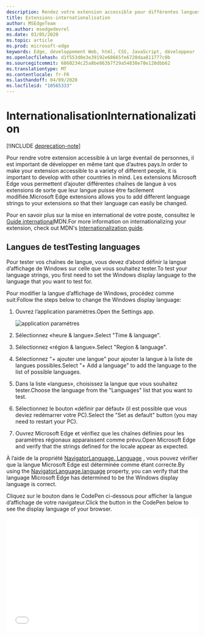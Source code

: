 ```yaml
---
description: Rendez votre extension accessible pour différentes langues et testez vos chaînes de langue grâce au Guide d’internationalisation.
title: Extensions-internationalisation
author: MSEdgeTeam
ms.author: msedgedevrel
ms.date: 03/05/2020
ms.topic: article
ms.prod: microsoft-edge
keywords: Edge, développement Web, html, CSS, JavaScript, développeur
ms.openlocfilehash: d1f553d0e3e39192e68665fe6720daa811777c0b
ms.sourcegitcommit: 6860234c25a8be863b7f29a54838e78e120dbb62
ms.translationtype: MT
ms.contentlocale: fr-FR
ms.lasthandoff: 04/09/2020
ms.locfileid: "10565333"
---
```

# <span data-ttu-id="cb166-104">Internationalisation</span><span class="sxs-lookup"><span data-stu-id="cb166-104">Internationalization</span></span>  

[!INCLUDE [deprecation-note](../includes/deprecation-note.md)]  

<span data-ttu-id="cb166-105">Pour rendre votre extension accessible à un large éventail de personnes, il est important de développer en même tant que d’autres pays.</span><span class="sxs-lookup"><span data-stu-id="cb166-105">In order to make your extension accessible to a variety of different people, it is important to develop with other countries in mind.</span></span> <span data-ttu-id="cb166-106">Les extensions Microsoft Edge vous permettent d’ajouter différentes chaînes de langue à vos extensions de sorte que leur langue puisse être facilement modifiée.</span><span class="sxs-lookup"><span data-stu-id="cb166-106">Microsoft Edge extensions allows you to add different language strings to your extensions so that their language can easily be changed.</span></span>

<span data-ttu-id="cb166-107">Pour en savoir plus sur la mise en international de votre poste, consultez le [Guide international](https://developer.mozilla.org/Add-ons/WebExtensions/Internationalization)MDN.</span><span class="sxs-lookup"><span data-stu-id="cb166-107">For more information on internationalizing your extension, check out MDN's [Internationalization guide](https://developer.mozilla.org/Add-ons/WebExtensions/Internationalization).</span></span>


## <span data-ttu-id="cb166-108">Langues de test</span><span class="sxs-lookup"><span data-stu-id="cb166-108">Testing languages</span></span>

<span data-ttu-id="cb166-109">Pour tester vos chaînes de langue, vous devez d’abord définir la langue d’affichage de Windows sur celle que vous souhaitez tester.</span><span class="sxs-lookup"><span data-stu-id="cb166-109">To test your language strings, you first need to set the Windows display language to the language that you want to test for.</span></span>

<span data-ttu-id="cb166-110">Pour modifier la langue d’affichage de Windows, procédez comme suit:</span><span class="sxs-lookup"><span data-stu-id="cb166-110">Follow the steps below to change the Windows display language:</span></span>

1. <span data-ttu-id="cb166-111">Ouvrez l’application paramètres.</span><span class="sxs-lookup"><span data-stu-id="cb166-111">Open the Settings app.</span></span>

   ![application paramètres](./../media/loc-settings.png)
2. <span data-ttu-id="cb166-113">Sélectionnez «heure & langue».</span><span class="sxs-lookup"><span data-stu-id="cb166-113">Select "Time & language".</span></span>
3. <span data-ttu-id="cb166-114">Sélectionnez «région & langue».</span><span class="sxs-lookup"><span data-stu-id="cb166-114">Select "Region & language".</span></span>
4. <span data-ttu-id="cb166-115">Sélectionnez "+ ajouter une langue" pour ajouter la langue à la liste de langues possibles.</span><span class="sxs-lookup"><span data-stu-id="cb166-115">Select "+ Add a language" to add the language to the list of possible languages.</span></span>
5. <span data-ttu-id="cb166-116">Dans la liste «langues», choisissez la langue que vous souhaitez tester.</span><span class="sxs-lookup"><span data-stu-id="cb166-116">Choose the language from the "Languages" list that you want to test.</span></span>
6. <span data-ttu-id="cb166-117">Sélectionnez le bouton «définir par défaut» (il est possible que vous deviez redémarrer votre PC).</span><span class="sxs-lookup"><span data-stu-id="cb166-117">Select the "Set as default" button (you may need to restart your PC).</span></span>
7. <span data-ttu-id="cb166-118">Ouvrez Microsoft Edge et vérifiez que les chaînes définies pour les paramètres régionaux apparaissent comme prévu.</span><span class="sxs-lookup"><span data-stu-id="cb166-118">Open Microsoft Edge and verify that the strings defined for the locale appear as expected.</span></span>

<span data-ttu-id="cb166-119">À l’aide de la propriété [NavigatorLanguage. Language](https://developer.mozilla.org/docs/Web/API/NavigatorLanguage/language) , vous pouvez vérifier que la langue Microsoft Edge est déterminée comme étant correcte.</span><span class="sxs-lookup"><span data-stu-id="cb166-119">By using the [NavigatorLanguage.language](https://developer.mozilla.org/docs/Web/API/NavigatorLanguage/language) property, you can verify that the language Microsoft Edge has determined to be the Windows display language is correct.</span></span>

<span data-ttu-id="cb166-120">Cliquez sur le bouton dans le CodePen ci-dessous pour afficher la langue d’affichage de votre navigateur.</span><span class="sxs-lookup"><span data-stu-id="cb166-120">Click the button in the CodePen below to see the display language of your browser.</span></span>

<iframe height='300' scrolling='no' title='<span data-ttu-id="cb166-121">Obtention des paramètres régionaux</span><span class="sxs-lookup"><span data-stu-id="cb166-121">Get locale</span></span>' src='//codepen.io/MSEdgeDev/embed/VaRWwR/?height=300&theme-id=23761&default-tab=result&embed-version=2&editable=true' frameborder='no' allowtransparency='true' allowfullscreen='true' style='width: 100%;'><span data-ttu-id="cb166-122"><a href='https://codepen.io/MSEdgeDev/pen/VaRWwR/'> </a> Pour plus d’MSEdgeDev ( <a href='http://codepen.io/MSEdgeDev'> @MSEdgeDev </a> ) sur <a href='http://codepen.io'> CodePen </a> , voir Pen Get.</span><span class="sxs-lookup"><span data-stu-id="cb166-122">See the Pen <a href='https://codepen.io/MSEdgeDev/pen/VaRWwR/'>Get locale</a>by MSEdgeDev (<a href='http://codepen.io/MSEdgeDev'>@MSEdgeDev</a>) on <a href='http://codepen.io'>CodePen</a>.</span></span>
</iframe>
